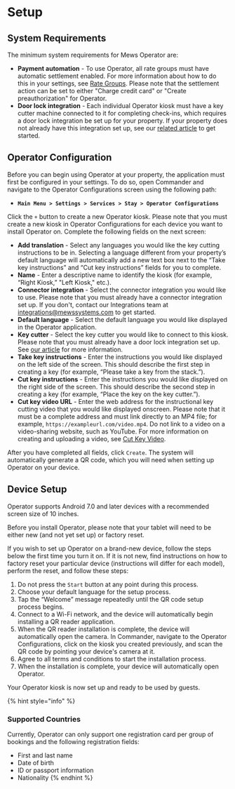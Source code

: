 # Setup

## System Requirements

The minimum system requirements for Mews Operator are: 

* **Payment automation** - To use Operator, all rate groups must have automatic settlement enabled. For more information about how to do this in your settings, see [Rate Groups](https://mews-systems.gitbook.io/guide/commander/settings/sales-settings/services/stay-services/rate-groups). Please note that the settlement action can be set to either "Charge credit card" or "Create preauthorization" for Operator.
* **Door lock integration** - Each individual Operator kiosk must have a key cutter machine connected to it for completing check-ins, which requires a door lock integration be set up for your property. If your property does not already have this integration set up, see our [related article](https://mews-systems.gitbook.io/guide/commander/settings/integrations/create-an-integration/facility-management/key-cutter-integration) to get started.

## Operator Configuration

Before you can begin using Operator at your property, the application must first be configured in your settings. To do so, open Commander and navigate to the Operator Configurations screen using the following path:

* **`Main Menu > Settings > Services > Stay > Operator Configurations`**

Click the `+` button to create a new Operator kiosk. Please note that you must create a new kiosk in Operator Configurations for each device you want to install Operator on. Complete the following fields on the next screen:

* **Add translation** - Select any languages you would like the key cutting instructions to be in. Selecting a language different from your property’s default language will automatically add a new text box next to the “Take key instructions” and “Cut key instructions” fields for you to complete.    
* **Name** - Enter a descriptive name to identify the kiosk \(for example, “Right Kiosk,” "Left Kiosk," etc.\).
* **Connector integration** - Select the connector integration you would like to use. Please note that you must already have a connector integration set up. If you don't, contact our Integrations team at  [integrations@mewssystems.com](mailto:integrations@mewssystems.com) to get started. 
* **Default language** - Select the default language you would like displayed in the Operator application.
* **Key cutter** - Select the key cutter you would like to connect to this kiosk. Please note that you must already have a door lock integration set up. See [our article](https://mews-systems.gitbook.io/guide/commander/settings/integrations/create-an-integration/facility-management/key-cutter-integration) for more information.
* **Take key instructions** - Enter the instructions you would like displayed on the left side of the screen. This should describe the first step in creating a key \(for example, “Please take a key from the stack.”\).
* **Cut key instructions** - Enter the instructions you would like displayed on the right side of the screen. This should describe the second step in creating a key \(for example, “Place the key on the key cutter.”\).
* **Cut key video URL** - Enter the web address for the instructional key cutting video that you would like displayed onscreen. Please note that it must be a complete address and must link directly to an MP4 file; for example, `https://exampleurl.com/video.mp4`. Do not link to a video on a video-sharing website, such as YouTube. For more information on creating and uploading a video, see [Cut Key Video](https://mews-systems.gitbook.io/guide/operator/setup/cut-key-video). 

After you have completed all fields, click `Create`. The system will automatically generate a QR code, which you will need when setting up Operator on your device.

## Device Setup

Operator supports Android 7.0 and later devices with a recommended screen size of 10 inches. 

Before you install Operator, please note that your tablet will need to be either new \(and not yet set up\) or factory reset. 

If you wish to set up Operator on a brand-new device, follow the steps below the first time you turn it on. If it is not new, find instructions on how to factory reset your particular device \(instructions will differ for each model\), perform the reset, and follow these steps: 

1. Do not press the `Start` button at any point during this process.
2. Choose your default language for the setup process. 
3. Tap the “Welcome” message repeatedly until the QR code setup process begins.
4. Connect to a Wi-Fi network, and the device will automatically begin installing a QR reader application.
5. When the QR reader installation is complete, the device will automatically open the camera. In Commander, navigate to the Operator Configurations, click on the kiosk you created previously, and scan the QR code by pointing your device's camera at it.
6. Agree to all terms and conditions to start the installation process.
7. When the installation is complete, your device will automatically open Operator.

Your Operator kiosk is now set up and ready to be used by guests.

{% hint style="info" %}
### Supported Countries

Currently, Operator can only support one registration card per group of bookings and the following registration fields: 

* First and last name
* Date of birth
* ID or passport information
* Nationality
{% endhint %}

